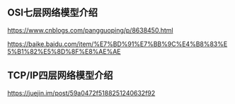 
## OSI七层网络模型介绍
https://www.cnblogs.com/pangguoping/p/8638450.html

https://baike.baidu.com/item/%E7%BD%91%E7%BB%9C%E4%B8%83%E5%B1%82%E5%8D%8F%E8%AE%AE
## TCP/IP四层网络模型介绍
https://juejin.im/post/59a0472f5188251240632f92
